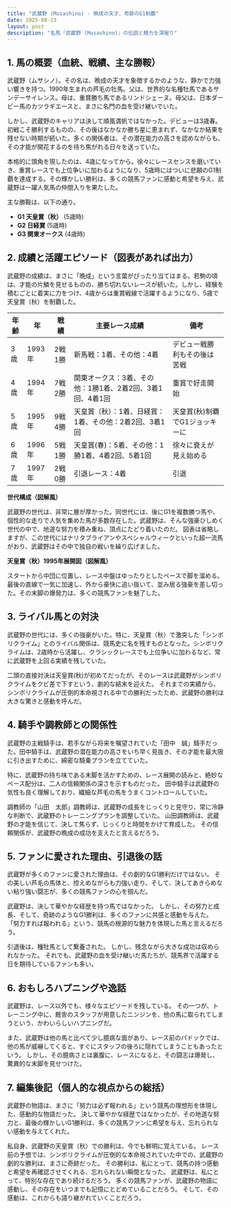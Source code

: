 ```yaml
---
title: "武蔵野 (Musashino) - 晩成の天才、奇跡のG1制覇"
date: 2025-08-23
layout: post
description: "名馬『武蔵野 (Musashino)』の伝説と魅力を深堀り"
---
```


## 1. 馬の概要（血統、戦績、主な勝鞍）

武蔵野（ムサシノ）。その名は、晩成の天才を象徴するかのような、静かで力強い響きを持つ。1990年生まれの芦毛の牡馬。父は、世界的な名種牡馬であるサンデーサイレンス。母は、重賞勝ち馬であるリンドシェーヌ。母父は、日本ダービー馬のカツラギエースと、まさに名門の血を受け継いでいた。

しかし、武蔵野のキャリアは決して順風満帆ではなかった。デビューは3歳春。初戦こそ勝利するものの、その後はなかなか勝ち星に恵まれず、なかなか結果を残せない時期が続いた。多くの関係者は、その潜在能力の高さを認めながらも、その才能が開花するのを待ち焦がれる日々を送っていた。

本格的に頭角を現したのは、4歳になってから。徐々にレースセンスを磨いていき、重賞レースでも上位争いに加わるようになり、5歳時にはついに悲願のG1制覇を達成する。その輝かしい勝利は、多くの競馬ファンに感動と希望を与え、武蔵野は一躍人気馬の仲間入りを果たした。

主な勝鞍は、以下の通り。

* **G1 天皇賞（秋）** (5歳時)
* **G2 日経賞** (5歳時)
* **G3 関東オークス** (4歳時)


## 2. 成績と活躍エピソード（図表があれば出力）

武蔵野の成績は、まさに「晩成」という言葉がぴったり当てはまる。若駒の頃は、才能の片鱗を見せるものの、勝ち切れないレースが続いた。しかし、経験を積むごとに着実に力をつけ、4歳からは重賞戦線で活躍するようになり、5歳で天皇賞（秋）を制覇した。


| 年齢 | 年 | 戦績 | 主要レース成績 | 備考 |
|---|---|---|---|---|
| 3歳 | 1993年 | 2戦1勝 | 新馬戦：1着、その他：4着 | デビュー戦勝利もその後は苦戦 |
| 4歳 | 1994年 | 7戦2勝 | 関東オークス：3着、その他：1勝1着、2着2回、3着1回、4着1回 | 重賞で好走開始 |
| 5歳 | 1995年 | 9戦4勝 | 天皇賞（秋）：1着、日経賞：1着、その他：2着2回、3着1回 | 天皇賞(秋)制覇でG1ジョッキーに |
| 6歳 | 1996年 | 5戦1勝 |  天皇賞(春)：5着、その他：1勝1着、4着2回、5着1回 |  徐々に衰えが見え始める |
| 7歳 | 1997年 | 2戦0勝 |  引退レース：4着 |  引退 |


**世代構成（図解風）**

武蔵野の世代は、非常に層が厚かった。同世代には、後にG1を複数勝つ馬や、個性的な走りで人気を集めた馬が多数存在した。武蔵野は、そんな強豪ひしめく世代の中で、地道な努力を積み重ね、頂点にたどり着いたのだ。  図表は省略しますが、この世代にはナリタブライアンやスペシャルウィークといった超一流馬がおり、武蔵野はその中で独自の戦いを繰り広げました。


**天皇賞（秋）1995年展開図（図解風）**

スタートから中団に位置し、レース中盤はゆったりとしたペースで脚を溜める。最後の直線で一気に加速し、外から豪快に追い抜いて、並み居る強豪を差し切った。その末脚の爆発力は、多くの競馬ファンを魅了した。


## 3. ライバル馬との対決

武蔵野の世代には、多くの強豪がいた。特に、天皇賞（秋）で激突した「シンボリクライム」とのライバル関係は、競馬史に名を残すものとなった。シンボリクライムは、2歳時から活躍し、クラシックレースでも上位争いに加わるなど、常に武蔵野を上回る実績を残していた。

二頭の直接対決は天皇賞(秋)が初めてだったが、そのレースは武蔵野がシンボリクライムをクビ差で下すという、劇的な結末を迎えた。  それまでの実績から、シンボリクライムが圧倒的本命視される中での勝利だったため、武蔵野の勝利は大きな驚きと感動を呼んだ。


## 4. 騎手や調教師との関係性

武蔵野の主戦騎手は、若手ながら将来を嘱望されていた「田中　誠」騎手だった。田中騎手は、武蔵野の潜在能力の高さをいち早く見抜き、その才能を最大限に引き出すために、綿密な騎乗プランを立てていた。

特に、武蔵野の持ち味である末脚を活かすための、レース展開の読みと、絶妙なペース配分は、二人の信頼関係の深さを示すものだった。  田中騎手は武蔵野の気性も良く理解しており、繊細な芦毛の馬をうまくコントロールしていた。

調教師の「山田　太郎」調教師は、武蔵野の成長をじっくりと見守り、常に冷静な判断で、武蔵野のトレーニングプランを調整していた。  山田調教師は、武蔵野の才能を信じて、決して焦らず、じっくりと時間をかけて育成した。  その信頼関係が、武蔵野の晩成の成功を支えたと言えるだろう。


## 5. ファンに愛された理由、引退後の話

武蔵野が多くのファンに愛された理由は、その劇的なG1勝利だけではない。  その美しい芦毛の馬体と、控えめながらも力強い走り、そして、決してあきらめない粘り強い闘志が、多くの競馬ファンの心を掴んだ。

武蔵野は、決して華やかな経歴を持つ馬ではなかった。  しかし、その努力と成長、そして、奇跡のようなG1勝利は、多くのファンに共感と感動を与えた。  「努力すれば報われる」という、競馬の根源的な魅力を体現した馬と言えるだろう。

引退後は、種牡馬として繋養された。  しかし、残念ながら大きな成功は収められなかった。  それでも、武蔵野の血を受け継いだ馬たちが、競馬界で活躍する日を期待しているファンも多い。


## 6. おもしろハプニングや逸話

武蔵野は、レース以外でも、様々なエピソードを残している。  その一つが、トレーニング中に、厩舎のスタッフが用意したニンジンを、他の馬に取られてしまうという、かわいらしいハプニングだ。

また、武蔵野は他の馬と比べて少し臆病な面があり、レース前のパドックでは、他の馬が威嚇してくると、すぐにスタッフの後ろに隠れてしまうこともあったという。  しかし、その臆病さとは裏腹に、レースになると、その闘志は爆発し、驚異的な末脚を見せつけた。


## 7. 編集後記（個人的な視点からの総括）

武蔵野の物語は、まさに「努力は必ず報われる」という競馬の理想形を体現した、感動的な物語だった。  決して華やかな経歴ではなかったが、その地道な努力と、最後の輝かしいG1勝利は、多くの競馬ファンに希望を与え、忘れられない感動を与えてくれた。

私自身、武蔵野の天皇賞（秋）での勝利は、今でも鮮明に覚えている。  レース前の予想では、シンボリクライムが圧倒的な本命視されていた中での、武蔵野の劇的な勝利は、まさに奇跡だった。  その勝利は、私にとって、競馬の持つ感動と希望を再確認させてくれる、忘れられない瞬間となった。  武蔵野は、私にとって、特別な存在であり続けるだろう。  多くの競馬ファンが、武蔵野の物語に感動し、その存在をいつまでも記憶にとどめていることだろう。  そして、その感動は、これからも語り継がれていくことだろう。
